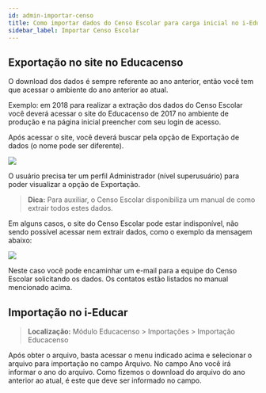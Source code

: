 ```yaml
---
id: admin-importar-censo
title: Como importar dados do Censo Escolar para carga inicial no i-Educar
sidebar_label: Importar Censo Escolar
---
```


<div id="main-content-access">

## Exportação no site no Educacenso

</div>
O download dos dados é sempre referente ao ano anterior, então você tem que 
acessar o ambiente do ano anterior ao atual.

Exemplo: em 2018 para realizar a extração dos dados do Censo Escolar você deverá 
acessar o site do Educacenso de 2017 no ambiente de produção e na página inicial 
preencher com seu login de acesso.

Após acessar o site, você deverá buscar pela opção de Exportação de dados (o 
nome pode ser diferente).

![](/img/admin/admin-figura-1.jpeg)

O usuário precisa ter um perfil Administrador (nível superusuário) para poder 
visualizar a opção de Exportação.

> **Dica:**  Para auxiliar, o Censo Escolar disponibiliza um manual de como 
extrair todos estes dados.

Em alguns casos, o site do Censo Escolar pode estar indisponível, não sendo 
possível acessar nem extrair dados, como o exemplo da mensagem abaixo:

![](/img/admin/admin-figura-2.png)

Neste caso você pode encaminhar um e-mail para a equipe do Censo Escolar 
solicitando os dados. Os contatos estão listados no manual mencionado acima.


## Importação no i-Educar

> **Localização:** Módulo Educacenso > Importações > Importação Educacenso

Após obter o arquivo, basta acessar o menu indicado acima e selecionar o arquivo 
para importação no campo Arquivo. No campo Ano você irá informar o ano do 
arquivo. Como fizemos o download do arquivo do ano anterior ao atual, é este que 
deve ser informado no campo.
